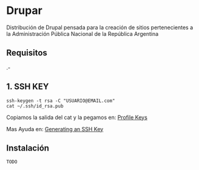 # Drupar
Distribución de Drupal pensada para la creación de sitios pertenecientes a la Administración Pública Nacional de la República Argentina


## Requisitos
.-


## 1. SSH KEY

```
ssh-keygen -t rsa -C "USUARIO@EMAIL.com"
cat ~/.ssh/id_rsa.pub
```

Copiamos la salida del cat y la pegamos en: [Profile Keys](https://github.com/settings/keys)  
  
Mas Ayuda en: [Generating an SSH Key](https://help.github.com/articles/generating-an-ssh-key/)


## Instalación

```html
TODO
```
